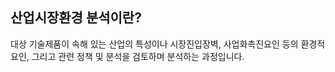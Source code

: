 ## 산업시장환경 분석이란?

대상 기술제품이 속해 있는 산업의 특성이나 시장진입장벽, 사업화촉진요인 등의 환경적 요인, 그리고 관련 정책 및 분석을 검토하며 분석하는 과정입니다.
